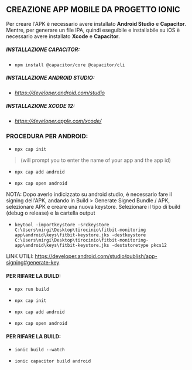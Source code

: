 ﻿## CREAZIONE APP MOBILE DA PROGETTO IONIC
Per creare l'APK è necessario avere installato **Android Studio** e **Capacitor**.
Mentre, per generare un file IPA, quindi eseguibile e installabile su iOS è necessario avere installato **Xcode** e **Capacitor**.

##### INSTALLAZIONE CAPACITOR:
-	`npm install @capacitor/core @capacitor/cli` 

##### INSTALLAZIONE ANDROID STUDIO:
-	*https://developer.android.com/studio* 

##### INSTALLAZIONE XCODE 12:
-    *https://developer.apple.com/xcode/*


### PROCEDURA PER ANDROID:

-	`npx cap init`
> (will prompt you to enter the name of your app and the app id)

-	`npx cap add android`

-	`npx cap open android`

NOTA: Dopo averlo indicizzato su android studio, è necessario fare il signing dell'APK, andando in Build > Generate Signed Bundle / APK, selezionare APK e creare una nuova keystore.
Selezionare il tipo di build (debug o release) e la cartella output

- `keytool -importkeystore -srckeystore C:\Users\mirgi\Desktop\tirocinio\fitbit-monitoring app\android\keys\fitbit-keystore.jks -destkeystore C:\Users\mirgi\Desktop\tirocinio\fitbit-monitoring-app\android\keys\fitbit-keystore.jks -deststoretype pkcs12`


LINK UTILI: https://developer.android.com/studio/publish/app-signing#generate-key



#### PER RIFARE LA BUILD:

-	`npx run build`

-	`npx cap init`

-	`npx cap add android`

-	`npx cap open android`


#### PER RIFARE LA BUILD:

-   `ionic build --watch`

-   `ionic capacitor build android`
